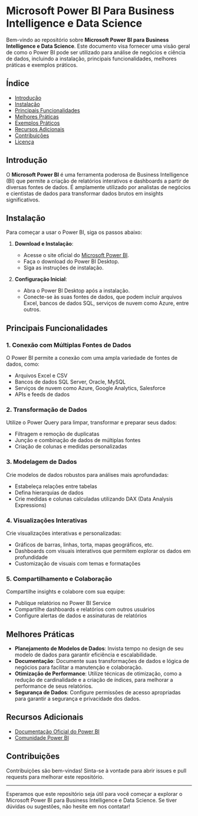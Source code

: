 # Microsoft Power BI Para Business Intelligence e Data Science

Bem-vindo ao repositório sobre **Microsoft Power BI para Business Intelligence e Data Science**. 
Este documento visa fornecer uma visão geral de como o Power BI pode ser utilizado para análise de 
negócios e ciência de dados, incluindo a instalação, principais funcionalidades, melhores práticas 
e exemplos práticos.

## Índice

- [Introdução](#introdução)
- [Instalação](#instalação)
- [Principais Funcionalidades](#principais-funcionalidades)
- [Melhores Práticas](#melhores-práticas)
- [Exemplos Práticos](#exemplos-práticos)
- [Recursos Adicionais](#recursos-adicionais)
- [Contribuições](#contribuições)
- [Licença](#licença)

## Introdução

O **Microsoft Power BI** é uma ferramenta poderosa de Business Intelligence (BI) que permite a criação 
de relatórios interativos e dashboards a partir de diversas fontes de dados. É amplamente utilizado por 
analistas de negócios e cientistas de dados para transformar dados brutos em insights significativos.

## Instalação

Para começar a usar o Power BI, siga os passos abaixo:

1. **Download e Instalação**: 
   - Acesse o site oficial do [Microsoft Power BI](https://powerbi.microsoft.com/).
   - Faça o download do Power BI Desktop.
   - Siga as instruções de instalação.

2. **Configuração Inicial**:
   - Abra o Power BI Desktop após a instalação.
   - Conecte-se às suas fontes de dados, que podem incluir arquivos Excel, bancos de dados SQL, serviços de 
   nuvem como Azure, entre outros.

## Principais Funcionalidades

### 1. Conexão com Múltiplas Fontes de Dados
O Power BI permite a conexão com uma ampla variedade de fontes de dados, como:

- Arquivos Excel e CSV
- Bancos de dados SQL Server, Oracle, MySQL
- Serviços de nuvem como Azure, Google Analytics, Salesforce
- APIs e feeds de dados

### 2. Transformação de Dados
Utilize o Power Query para limpar, transformar e preparar seus dados:

- Filtragem e remoção de duplicatas
- Junção e combinação de dados de múltiplas fontes
- Criação de colunas e medidas personalizadas

### 3. Modelagem de Dados
Crie modelos de dados robustos para análises mais aprofundadas:

- Estabeleça relações entre tabelas
- Defina hierarquias de dados
- Crie medidas e colunas calculadas utilizando DAX (Data Analysis Expressions)

### 4. Visualizações Interativas
Crie visualizações interativas e personalizadas:

- Gráficos de barras, linhas, torta, mapas geográficos, etc.
- Dashboards com visuais interativos que permitem explorar os dados em profundidade
- Customização de visuais com temas e formatações

### 5. Compartilhamento e Colaboração
Compartilhe insights e colabore com sua equipe:

- Publique relatórios no Power BI Service
- Compartilhe dashboards e relatórios com outros usuários
- Configure alertas de dados e assinaturas de relatórios

## Melhores Práticas

- **Planejamento de Modelos de Dados**: Invista tempo no design de seu modelo de dados para garantir eficiência e escalabilidade.
- **Documentação**: Documente suas transformações de dados e lógica de negócios para facilitar a manutenção e colaboração.
- **Otimização de Performance**: Utilize técnicas de otimização, como a redução de cardinalidade e a criação de índices, para melhorar a performance de seus relatórios.
- **Segurança de Dados**: Configure permissões de acesso apropriadas para garantir a segurança e privacidade dos dados.

## Recursos Adicionais

- [Documentação Oficial do Power BI](https://docs.microsoft.com/en-us/power-bi/)
- [Comunidade Power BI](https://community.powerbi.com/)

## Contribuições

Contribuições são bem-vindas! Sinta-se à vontade para abrir issues e pull requests para melhorar este repositório.

---

Esperamos que este repositório seja útil para você começar a explorar o Microsoft Power BI para Business Intelligence
e Data Science. Se tiver dúvidas ou sugestões, não hesite em nos contatar!
